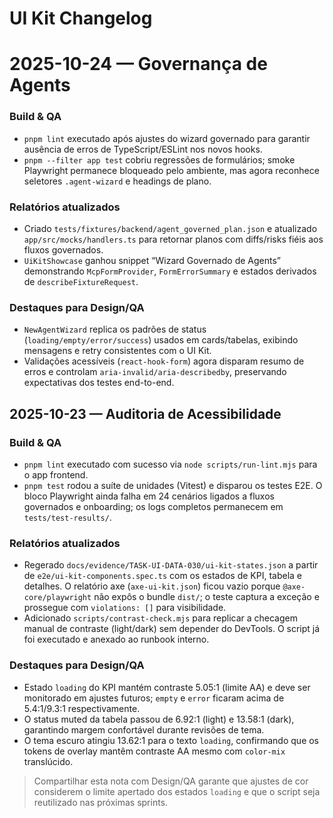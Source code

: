 # UI Kit Changelog

# 2025-10-24 — Governança de Agents

### Build & QA
- `pnpm lint` executado após ajustes do wizard governado para garantir ausência de erros de TypeScript/ESLint nos novos hooks.
- `pnpm --filter app test` cobriu regressões de formulários; smoke Playwright permanece bloqueado pelo ambiente, mas agora reconhece seletores `.agent-wizard` e headings de plano.

### Relatórios atualizados
- Criado `tests/fixtures/backend/agent_governed_plan.json` e atualizado `app/src/mocks/handlers.ts` para retornar planos com diffs/risks fiéis aos fluxos governados.
- `UiKitShowcase` ganhou snippet “Wizard Governado de Agents” demonstrando `McpFormProvider`, `FormErrorSummary` e estados derivados de `describeFixtureRequest`.

### Destaques para Design/QA
- `NewAgentWizard` replica os padrões de status (`loading/empty/error/success`) usados em cards/tabelas, exibindo mensagens e retry consistentes com o UI Kit.
- Validações acessíveis (`react-hook-form`) agora disparam resumo de erros e controlam `aria-invalid/aria-describedby`, preservando expectativas dos testes end-to-end.

## 2025-10-23 — Auditoria de Acessibilidade

### Build & QA
- `pnpm lint` executado com sucesso via `node scripts/run-lint.mjs` para o app frontend.
- `pnpm test` rodou a suíte de unidades (Vitest) e disparou os testes E2E. O bloco Playwright ainda falha em 24 cenários ligados a fluxos governados e onboarding; os logs completos permanecem em `tests/test-results/`.

### Relatórios atualizados
- Regerado `docs/evidence/TASK-UI-DATA-030/ui-kit-states.json` a partir de `e2e/ui-kit-components.spec.ts` com os estados de KPI, tabela e detalhes. O relatório axe (`axe-ui-kit.json`) ficou vazio porque `@axe-core/playwright` não expôs o bundle `dist/`; o teste captura a exceção e prossegue com `violations: []` para visibilidade.
- Adicionado `scripts/contrast-check.mjs` para replicar a checagem manual de contraste (light/dark) sem depender do DevTools. O script já foi executado e anexado ao runbook interno.

### Destaques para Design/QA
- Estado `loading` do KPI mantém contraste 5.05:1 (limite AA) e deve ser monitorado em ajustes futuros; `empty` e `error` ficaram acima de 5.4:1/9.3:1 respectivamente.
- O status muted da tabela passou de 6.92:1 (light) e 13.58:1 (dark), garantindo margem confortável durante revisões de tema.
- O tema escuro atingiu 13.62:1 para o texto `loading`, confirmando que os tokens de overlay mantêm contraste AA mesmo com `color-mix` translúcido.

> Compartilhar esta nota com Design/QA garante que ajustes de cor considerem o limite apertado dos estados `loading` e que o script seja reutilizado nas próximas sprints.
